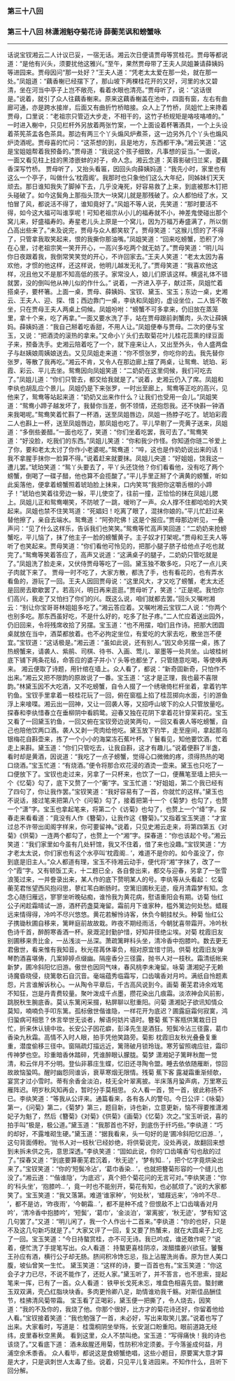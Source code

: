 ### 第三十八回

### 第三十八回 林潇湘魁夺菊花诗 薛蘅芜讽和螃蟹咏
----

话说宝钗湘云二人计议已妥，一宿无话。湘云次日便请贾母等赏桂花。贾母等都说道：“是他有兴头，须要扰他这雅兴。”至午，果然贾母带了王夫人凤姐兼请薛姨妈等进园来。贾母因问“那一处好？”王夫人道：“凭老太太爱在那一处，就在那一处。”凤姐道：“藕香榭已经摆下了，那山坡下两棵桂花开的又好，河里的水又碧清，坐在河当中亭子上岂不敞亮，看着水眼也清亮。”贾母听了，说：“这话很是。”说着，就引了众人往藕香榭来。原来这藕香榭盖在池中，四面有窗，左右有曲廊可通，亦是跨水接岸，后面又有曲折竹桥暗接。众人上了竹桥，凤姐忙上来搀着贾母，口里说：“老祖宗只管迈大步走，不相干的，这竹子桥规矩是咯吱咯喳的。”
一时进入榭中，只见栏杆外另放着两张竹案，一个上面设着杯箸酒具，一个上头设着茶筅茶盂各色茶具。那边有两三个丫头煽风炉煮茶，这一边另外几个丫头也煽风炉烫酒呢。贾母喜的忙问：“这茶想的到，且是地方，东西都干净。”湘云笑道：“这是宝姐姐帮着我预备的。”贾母道：“我说这个孩子细致，凡事想的妥当。”一面说，一面又看见柱上挂的黑漆嵌蚌的对子，命人念。湘云念道：芙蓉影破归兰桨，菱藕香深写竹桥。
贾母听了，又抬头看匾，因回头向薛姨妈道：“我先小时，家里也有这么一个亭子，叫做什么‘枕霞阁’。我那时也只象他们这么大年纪，同姊妹们天天顽去。那日谁知我失了脚掉下去，几乎没淹死，好容易救了上来，到底被那木钉把头碰破了。如今这鬓角上那指头顶大一块窝儿就是那残破了。众人都怕经了水，又怕冒了风，都说活不得了，谁知竟好了。”风姐不等人说，先笑道：“那时要活不得，如今这大福可叫谁享呢！可知老祖宗从小儿的福寿就不小，神差鬼使碰出那个窝儿来，好盛福寿的。寿星老儿头上原是一个窝儿，因为万福万寿盛满了，所以倒凸高出些来了。”未及说完，贾母与众人都笑软了。贾母笑道：“这猴儿惯的了不得了，只管拿我取笑起来，恨的我撕你那油嘴。”凤姐笑道：“回来吃螃蟹，恐积了冷在心里，讨老祖宗笑一笑开开心，一高兴多吃两个就无妨了。”贾母笑道：“明儿叫你日夜跟着我，我倒常笑笑觉的开心，不许回家去。”王夫人笑道：“老太太因为喜欢他，才惯的他这样，还这样说，他明儿越发无礼了。”贾母笑道：“我喜欢他这样，况且他又不是那不知高低的孩子。家常没人，娘儿们原该这样。横竖礼体不错就罢，没的倒叫他从神儿似的作什么。”
说着，一齐进入亭子，献过茶，凤姐忙着搭桌子，要杯箸。上面一桌，贾母、薛姨妈、宝钗、黛玉、宝玉；东边一桌，史湘云、王夫人、迎、探、惜；西边靠门一桌，李纨和凤姐的，虚设坐位，二人皆不敢坐，只在贾母王夫人两桌上伺候。凤姐吩咐：“螃蟹不可多拿来，仍旧放在蒸笼里，拿十个来，吃了再拿。”一面又要水洗了手，站在贾母跟前剥蟹肉，头次让薛姨妈。薛姨妈道：“我自己掰着吃香甜，不用人让。”凤姐便奉与贾母。二次的便与宝玉，又说：“把酒烫的滚热的拿来。”又命小丫头们去取菊花叶儿桂花蕊熏的绿豆面子来，预备洗手。史湘云陪着吃了一个，就下座来让人，又出至外头，令人盛两盘子与赵姨娘周姨娘送去。又见凤姐走来道：“你不惯张罗，你吃你的去。我先替你张罗，等散了我再吃。”湘云不肯，又令人在那边廊上摆了两桌，让鸳鸯、琥珀、彩霞、彩云、平儿去坐。鸳鸯因向凤姐笑道：“二奶奶在这里伺候，我们可吃去了。”凤姐儿道：“你们只管去，都交给我就是了。”说着，史湘云仍入了席。凤姐和李纨也胡乱应个景儿。凤姐仍是下来张罗，一时出至廊上，鸳鸯等正吃的高兴，见他来了，鸳鸯等站起来道：“奶奶又出来作什么？让我们也受用一会儿。”凤姐笑道：“鸳鸯小蹄子越发坏了，我替你当差，倒不领情，还抱怨我。还不快斟一钟酒来我喝呢。”鸳鸯笑着忙斟了一杯酒，送至凤姐唇边，凤姐一扬脖子吃了。琥珀彩霞二人也斟上一杯，送至凤姐唇边，那凤姐也吃了。平儿早剔了一壳黄子送来，凤姐道：“多倒些姜醋。”一面也吃了，笑道：“你们坐着吃罢，我可去了。”鸳鸯笑道：“好没脸，吃我们的东西。”凤姐儿笑道：“你和我少作怪。你知道你琏二爷爱上了你，要和老太太讨了你作小老婆呢。”鸳鸯道：“啐，这也是作奶奶说出来的话！我不拿腥手抹你一脸算不得。”说着赶来就要抹。凤姐儿央道：“好姐姐，饶我这一遭儿罢。”琥珀笑道：“鸳丫头要去了，平丫头还饶他？你们看看他，没有吃了两个螃蟹，倒喝了一碟子醋，他也算不会揽酸了。”平儿手里正掰了个满黄的螃蟹，听如此奚落他，便拿着螃蟹照着琥珀脸上抹来，口内笑骂“我把你这嚼舌根的小蹄子！”琥珀也笑着往旁边一躲，平儿使空了，往前一撞，正恰恰的抹在凤姐儿腮上。凤姐儿正和鸳鸯嘲笑，不防唬了一跳，嗳哟了一声。众人撑不住都哈哈的大笑起来。凤姐也禁不住笑骂道：“死娼妇！吃离了眼了，混抹你娘的。”平儿忙赶过来替他擦了，亲自去端水。鸳鸯道：“阿弥陀佛！这是个报应。”贾母那边听见，一叠声问：“见了什么这样乐，告诉我们也笑笑。”鸳鸯等忙高声笑回道：“二奶奶来抢螃蟹吃，平儿恼了，抹了他主子一脸的螃蟹黄子。主子奴才打架呢。”贾母和王夫人等听了也笑起来。贾母笑道：“你们看他可怜见的，把那小腿子脐子给他点子吃也就完了。”鸳鸯等笑着答应了，高声又说道：“这满桌子的腿子，二奶奶只管吃就是了。”凤姐洗了脸走来，又伏侍贾母等吃了一回。黛玉独不敢多吃，只吃了一点儿夹子肉就下来了。
贾母一时不吃了，大家方散，都洗了手，也有看花的，也有弄水看鱼的，游玩了一回。王夫人因回贾母说：“这里风大，才又吃了螃蟹，老太太还是回房去歇歇罢了。若高兴，明日再来逛逛。”贾母听了，笑道：“正是呢。我怕你们高兴，我走了又怕扫了你们的兴。既这么说，咱们就都去罢。”回头又嘱咐湘云：“别让你宝哥哥林姐姐多吃了。”湘云答应着。又嘱咐湘云宝钗二人说：“你两个也别多吃。那东西虽好吃，不是什么好的，吃多了肚子疼。”二人忙应着送出园外，仍旧回来，令将残席收拾了另摆。宝玉道：“也不用摆，咱们且作诗。把那大团圆桌就放在当中，酒菜都放着。也不必拘定坐位，有爱吃的大家去吃，散坐岂不便宜。”宝钗道：“这话极是。”湘云道：“虽如此说，还有别人。”因又命另摆一桌，拣了热螃蟹来，请袭人、紫鹃、司棋、待书、入画、莺儿、翠墨等一处共坐。山坡桂树底下铺下两条花毡，命答应的婆子并小丫头等也都坐了，只管随意吃喝，等使唤再来。
湘云便取了诗题，用针绾在墙上。众人看了，都说：“新奇固新奇，只怕作不出来。”湘云又把不限韵的原故说了一番。宝玉道：“这才是正理，我也最不喜限韵。”林黛玉因不大吃酒，又不吃螃蟹，自令人掇了一个绣墩倚栏杆坐着，拿着钓竿钓鱼。宝钗手里拿着一枝桂花玩了一回，俯在窗槛上掐了桂蕊掷向水面，引的游鱼浮上来唼喋。湘云出一回神，又让一回袭人等，又招呼山坡下的众人只管放量吃。探春和李纨惜春立在垂柳阴中看鸥鹭。迎春又独在花阴下拿着花针穿茉莉花。宝玉又看了一回黛玉钓鱼，一回又俯在宝钗旁边说笑两句，一回又看袭人等吃螃蟹，自己也陪他饮两口酒。袭人又剥一壳肉给他吃。黛玉放下钓竿，走至座间，拿起那乌银梅花自斟壶来，拣了一个小小的海棠冻石蕉叶杯。丫鬟看见，知他要饮酒，忙着走上来斟。黛玉道：“你们只管吃去，让我自斟，这才有趣儿。”说着便斟了半盏，看时却是黄酒，因说道：“我吃了一点子螃蟹，觉得心口微微的疼，须得热热的喝口烧酒。”宝玉忙道：“有烧酒。”便令将那合欢花浸的酒烫一壶来。黛玉也只吃了一口便放下了。宝钗也走过来，另拿了一只杯来，也饮了一口，便蘸笔至墙上把头一个《忆菊》勾了，底下又赘了一个“蘅”字。宝玉忙道：“好姐姐，第二个我已经有了四句了，你让我作罢。”宝钗笑道：“我好容易有了一首，你就忙的这样。”黛玉也不说话，接过笔来把第八个《问菊》勾了，接着把第十一个《菊梦》也勾了，也赘一个“潇”字。宝玉也拿起笔来，将第二个《访菊》也勾了，也赘上一个“绛”字。探春走来看看道：“竟没有人作《簪菊》，让我作这《簪菊》。”又指着宝玉笑道：“才宣过总不许带出闺阁字样来，你可要留神。”说着，只见史湘云走来，将第四第五《对菊》《供菊》一连两个都勾了，也赘上一个“湘”字。探春道：“你也该起个号。”湘云笑道：“我们家里如今虽有几处轩馆，我又不住着，借了来也没趣。”宝钗笑道：“方才老太太说，你们家也有这个水亭叫‘枕霞阁.. ’，难道不是你的。如今虽没了，你到底是旧主人。”众人都道有理，宝玉不待湘云动手，便代将“湘”字抹了，改了一个“霞”字。又有顿饭工夫，十二题已全，各自誊出来，都交与迎春，另拿了一张雪浪笺过来，一并誊录出来，某人作的底下赘明某人的号。李纨等从头看起：
忆菊 蘅芜君怅望西风抱闷思，蓼红苇白断肠时。空篱旧圃秋无迹，瘦月清霜梦有知。念念心随归雁远，寥寥坐听晚砧痴，谁怜我为黄花病，慰语重阳会有期。访菊 怡红公子闲趁霜晴试一游，酒杯药盏莫淹留。霜前月下谁家种，槛外篱边何处愁。蜡屐远来情得得，冷吟不尽兴悠悠。黄花若解怜诗客，休负今朝挂杖头。种菊 怡红公子携锄秋圃自移来，篱畔庭前故故栽。昨夜不期经雨活，今朝犹喜带霜开。冷吟秋色诗千首，醉酹寒香酒一杯。泉溉泥封勤护惜，好知井径绝尘埃。对菊 枕霞旧友别圃移来贵比金，一丛浅淡一丛深。萧疏篱畔科头坐，清冷香中抱膝吟。数去更无君傲世，看来惟有我知音。秋光荏苒休辜负，相对原宜惜寸阴。供菊 枕霞旧友弹琴酌酒喜堪俦，几案婷婷点缀幽。隔座香分三径露，抛书人对一枝秋。霜清纸帐来新梦，圃冷斜阳忆旧游。傲世也因同气味，春风桃李未淹留。咏菊 潇湘妃子无赖诗魔昏晓侵，绕篱欹石自沉音。毫端蕴秀临霜写，口齿噙香对月吟。满纸自怜题素怨，片言谁解诉秋心。一从陶令平章后，千古高风说到今。画菊 蘅芜君诗余戏笔不知狂，岂是丹青费较量。聚叶泼成千点墨，攒花染出几痕霜。淡浓神会风前影，跳脱秋生腕底香。莫认东篱闲采掇，粘屏聊以慰重阳。问菊 潇湘妃子欲讯知情众莫知，喃喃负手叩东篱。孤标傲世偕谁隐，一样花开为底迟？圃露庭霜何寂寞，鸿归蛩病可相思？休言举世无谈者，解语何妨片语时。簪菊 蕉下客瓶供篱栽日日忙，折来休认镜中妆。长安公子因花癖，彭泽先生是酒狂。短鬓冷沾三径露，葛巾香染九秋霜。高情不入时人眼，拍手凭他笑路旁。菊影 枕霞旧友秋光叠叠复重重，潜度偷移三径中。窗隔疏灯描远近，篱筛破月锁玲珑。寒芳留照魂应驻，霜印传神梦也空。珍重暗香休踏碎，凭谁醉眼认朦胧。菊梦 潇湘妃子篱畔秋酣一觉清，和云伴月不分明。登仙非慕庄生蝶，忆旧还寻陶令盟。睡去依依随雁断，惊回故故恼蛩鸣。醒时幽怨同谁诉，衰草寒烟无限情。残菊 蕉下客 露凝霜重渐倾欹，宴赏才过小雪时。蒂有余香金淡泊，枝无全叶翠离披。半床落月蛩声病，万里寒云雁阵迟。明岁秋风知再会，暂时分手莫相思。
众人看一首，赞一首，彼此称扬不已。李纨笑道：“等我从公评来。通篇看来，各有各人的警句。今日公评：《咏菊》第一，《问菊》第二，《菊梦》第三，题目新，诗也新，立意更新，恼不得要推潇湘妃子为魁了，然后《簪菊》《对菊》《供菊》《画菊》《忆菊》次之。”宝玉听说，喜的拍手叫“极是，极公道。”黛玉道：“我那首也不好，到底伤于纤巧些。”李纨道：“巧的却好，不露堆砌生硬。”黛玉道：“据我看来，头一句好的是‘圃冷斜阳忆旧游.. ’，这句背面傅粉。‘抛书人对一枝秋’已经妙绝，将供菊说完，没处再说，故翻回来想到未拆未供之先，意思深透。”李纨笑道：“固如此说，你的‘口齿噙香’句也敌的过了。”探春又道：“到底要算蘅芜君沉着，‘秋无迹’，‘梦有知.. ’，把个忆字竟烘染出来了。”宝钗笑道：“你的‘短鬓冷沾’，‘葛巾香染.. ’，也就把簪菊形容的一个缝儿也没了。”湘云道：“‘偕谁隐’，‘为底迟’，真个把个菊花问的无言可对。”李纨笑道：“你的‘科头坐’，‘抱膝吟.. ’，竟一时也不能别开，菊花有知，也必腻烦了。”说的大家都笑了。宝玉笑道：“我又落第。难道‘谁家种’，‘何处秋’，‘蜡屐远来’，‘冷吟不尽.. ’，都不是访，‘昨夜雨’，‘今朝霜.. ’，都不是种不成？但恨敌不上‘口齿噙香对月吟’，‘清冷香中抱膝吟’，‘短鬓’，‘葛巾’，‘金淡泊’，‘翠离披’，‘秋无迹’，‘梦有知’这几句罢了。”又道：“明儿闲了，我一个人作出十二首来。”李纨道：“你的也好，只是不及这几句新巧就是了。”
大家又评了一回，复又要了热蟹来，就在大圆桌子上吃了一回。宝玉笑道：“今日持螯赏桂，亦不可无诗。我已吟成，谁还敢作呢？”说着，便忙洗了手提笔写出。众人看道：
持螯更喜桂阴凉，泼醋擂姜兴欲狂。饕餮王孙应有酒，横行公子却无肠。脐间积冷馋忘忌，指上沾腥洗尚香。原为世人美口腹，坡仙曾笑一生忙。
黛玉笑道：“这样的诗，要一百首也有。”宝玉笑道：“你这会子才力已尽，不说不能作了，还贬人家。”黛玉听了，并不答言，也不思索，提起笔来一挥，已有了一首。众人看道：
铁甲长戈死未忘，堆盘色相喜先尝。螯封嫩玉双双满，壳凸红脂块块香。多肉更怜卿八足，助情谁劝我千觞。对斯佳品酬佳节，桂拂清风菊带霜。
宝玉看了正喝彩，黛玉便一把撕了，令人烧去，因笑道：“我的不及你的，我烧了他。你那个很好，比方才的菊花诗还好，你留着他给人看。”宝钗接着笑道：“我也勉强了一首，未必好，写出来取笑儿罢。”说着也写了出来。大家看时，写道是：
桂霭桐阴坐举殇，长安涎口盼重阳。眼前道路无经纬，皮里春秋空黑黄。
看到这里，众人不禁叫绝。宝玉道：“写得痛快！我的诗也该烧了。”又看底下道：
酒未敌腥还用菊，性防积冷定须姜。于今落釜成何益，月浦空余禾黍香。
众人看毕，都说这是食螃蟹绝唱，这些小题目，原要寓大意才算是大才，只是讽刺世人太毒了些。说着，只见平儿复进园来。不知作什么，且听下回分解。